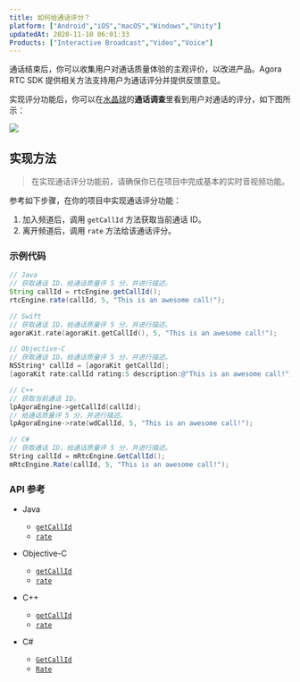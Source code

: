 ```yaml
---
title: 如何给通话评分？
platform: ["Android","iOS","macOS","Windows","Unity"]
updatedAt: 2020-11-10 06:01:33
Products: ["Interactive Broadcast","Video","Voice"]
---
```

通话结束后，你可以收集用户对通话质量体验的主观评价，以改进产品。Agora RTC SDK 提供相关方法支持用户为通话评分并提供反馈意见。

实现评分功能后，你可以在[水晶球](https://docs.agora.io/cn/Agora%20Platform/aa_guide?platform=All%20Platforms)的**通话调查**里看到用户对通话的评分，如下图所示：

![](https://web-cdn.agora.io/docs-files/1545801192291)

## 实现方法

> 在实现通话评分功能前，请确保你已在项目中完成基本的实时音视频功能。

参考如下步骤，在你的项目中实现通话评分功能：

1. 加入频道后，调用 `getCallId` 方法获取当前通话 ID。
2. 离开频道后，调用 `rate` 方法给该通话评分。

### 示例代码

```java
// Java
// 获取通话 ID，给通话质量评 5 分，并进行描述。
String callId = rtcEngine.getCallId();
rtcEngine.rate(callId, 5, "This is an awesome call!");
```

```swift
// Swift
// 获取通话 ID，给通话质量评 5 分，并进行描述。
agoraKit.rate(agoraKit.getCallId(), 5, "This is an awesome call!");
```

```objective-c
// Objective-C
// 获取通话 ID，给通话质量评 5 分，并进行描述。
NSString* callId = [agoraKit getCallId];
[agoraKit rate:callId rating:5 description:@"This is an awesome call!"];
```

```C++
// C++
// 获取当前通话 ID。
lpAgoraEngine->getCallId(callId);
// 给通话质量评 5 分，并进行描述。
lpAgoraEngine->rate(wdCallId, 5, "This is an awesome call!");
```

```C#
// C#
// 获取通话 ID，给通话质量评 5 分，并进行描述。
String callId = mRtcEngine.GetCallId();
mRtcEngine.Rate(callId, 5, "This is an awesome call!");
```

### API 参考

- Java

    - [`getCallId`](./API%20Reference/java/classio_1_1agora_1_1rtc_1_1_rtc_engine.html#aa4d80e8de0e8ae4d2fd3f153945d289f)
    - [`rate`](./API%20Reference/java/classio_1_1agora_1_1rtc_1_1_rtc_engine.html#ab7083355af531cc43d455024bd1f7662)

- Objective-C
    - [`getCallId`](./API%20Reference/oc/Classes/AgoraRtcEngineKit.html#//api/name/getCallId)
    - [`rate`](./API%20Reference/oc/Classes/AgoraRtcEngineKit.html#//api/name/rate:rating:description:)

- C++
    - [`getCallId`](./API%20Reference/cpp/classagora_1_1rtc_1_1_i_rtc_engine.html#af67688d89526926718edb26938d65541)
    - [`rate`](./API%20Reference/cpp/classagora_1_1rtc_1_1_i_rtc_engine.html#a748c30a6339ec9798daa0d1b21585411)

- C#
    - [`GetCallId`](./API%20Reference/unity/classagora__gaming__rtc_1_1_i_rtc_engine.html#ab6b0ec1b64c5c9ec417819af0c70385a)
    - [`Rate`](./API%20Reference/unity/classagora__gaming__rtc_1_1_i_rtc_engine.html#a2de30387e035e21f20f5bf5aebc001f5)